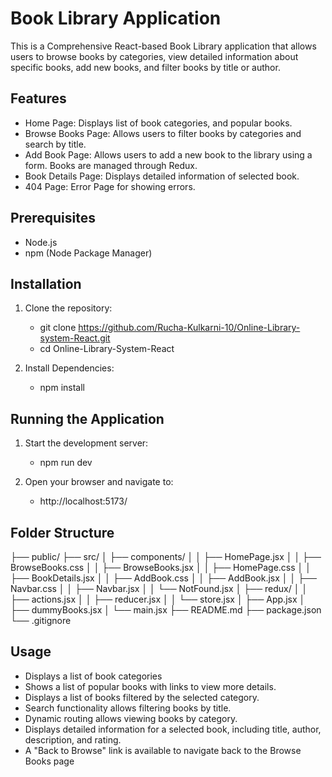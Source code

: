 # Book Library Application

This is a Comprehensive React-based Book Library application that allows users to browse books by categories, view detailed information about specific books, add new books, and filter books by title or author.

## Features

- Home Page: Displays list of book categories, and popular books.
- Browse Books Page: Allows users to filter books by categories and search by title.
- Add Book Page: Allows users to add a new book to the library using a form. Books are managed through Redux.
- Book Details Page: Displays detailed information of selected book.
- 404 Page: Error Page for showing errors.

## Prerequisites

- Node.js 
- npm (Node Package Manager)

## Installation

1. Clone the repository:
 
    - git clone https://github.com/Rucha-Kulkarni-10/Online-Library-system-React.git
    - cd Online-Library-System-React

2. Install Dependencies:
    - npm install    

## Running the Application

1. Start the development server:
    - npm run dev

2. Open your browser and navigate to:    
    - http://localhost:5173/

## Folder Structure


├── public/
├── src/
│   ├── components/
│   │   ├── HomePage.jsx
│   │   ├── BrowseBooks.css
│   │   ├── BrowseBooks.jsx
│   │   ├── HomePage.css
│   │   ├── BookDetails.jsx
│   │   ├── AddBook.css
│   │   ├── AddBook.jsx
│   │   ├── Navbar.css
│   │   ├── Navbar.jsx
│   │   └── NotFound.jsx
│   ├── redux/
│   │   ├── actions.jsx
│   │   ├── reducer.jsx
│   │   └── store.jsx
│   ├── App.jsx
│   ├── dummyBooks.jsx
│   └── main.jsx
├── README.md
├── package.json
└── .gitignore    

## Usage

  - Displays a list of book categories 
  - Shows a list of popular books with links to view more details.
  - Displays a list of books filtered by the selected category.
  - Search functionality allows filtering books by title.
  - Dynamic routing allows viewing books by category.
  - Displays detailed information for a selected book, including title, author,   description, and rating.
  - A "Back to Browse" link is available to navigate back to the Browse Books page